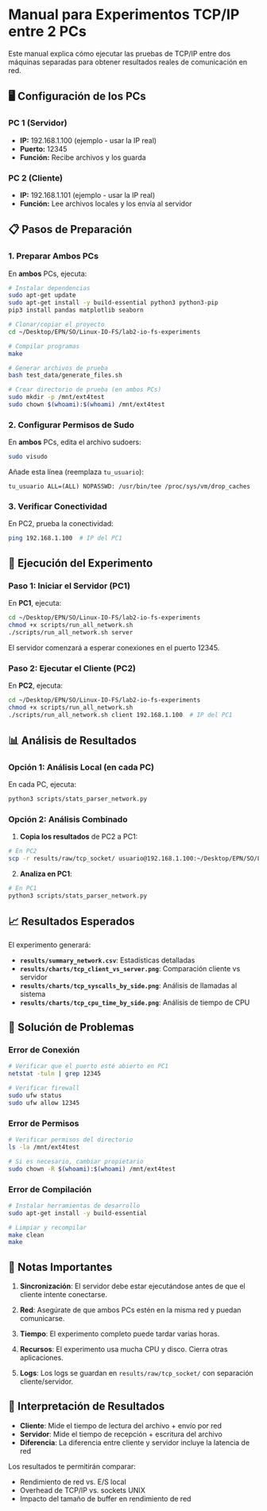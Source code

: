 # Manual para Experimentos TCP/IP entre 2 PCs

Este manual explica cómo ejecutar las pruebas de TCP/IP entre dos máquinas separadas para obtener resultados reales de comunicación en red.

## 🖥️ Configuración de los PCs

### PC 1 (Servidor)
- **IP:** 192.168.1.100 (ejemplo - usar la IP real)
- **Puerto:** 12345
- **Función:** Recibe archivos y los guarda

### PC 2 (Cliente)  
- **IP:** 192.168.1.101 (ejemplo - usar la IP real)
- **Función:** Lee archivos locales y los envía al servidor

## 📋 Pasos de Preparación

### 1. Preparar Ambos PCs

En **ambos** PCs, ejecuta:

```bash
# Instalar dependencias
sudo apt-get update
sudo apt-get install -y build-essential python3 python3-pip
pip3 install pandas matplotlib seaborn

# Clonar/copiar el proyecto
cd ~/Desktop/EPN/SO/Linux-IO-FS/lab2-io-fs-experiments

# Compilar programas
make

# Generar archivos de prueba
bash test_data/generate_files.sh

# Crear directorio de prueba (en ambos PCs)
sudo mkdir -p /mnt/ext4test
sudo chown $(whoami):$(whoami) /mnt/ext4test
```

### 2. Configurar Permisos de Sudo

En **ambos** PCs, edita el archivo sudoers:

```bash
sudo visudo
```

Añade esta línea (reemplaza `tu_usuario`):
```
tu_usuario ALL=(ALL) NOPASSWD: /usr/bin/tee /proc/sys/vm/drop_caches
```

### 3. Verificar Conectividad

En PC2, prueba la conectividad:
```bash
ping 192.168.1.100  # IP del PC1
```

## 🚀 Ejecución del Experimento

### Paso 1: Iniciar el Servidor (PC1)

En **PC1**, ejecuta:

```bash
cd ~/Desktop/EPN/SO/Linux-IO-FS/lab2-io-fs-experiments
chmod +x scripts/run_all_network.sh
./scripts/run_all_network.sh server
```

El servidor comenzará a esperar conexiones en el puerto 12345.

### Paso 2: Ejecutar el Cliente (PC2)

En **PC2**, ejecuta:

```bash
cd ~/Desktop/EPN/SO/Linux-IO-FS/lab2-io-fs-experiments
chmod +x scripts/run_all_network.sh
./scripts/run_all_network.sh client 192.168.1.100  # IP del PC1
```

## 📊 Análisis de Resultados

### Opción 1: Análisis Local (en cada PC)

En cada PC, ejecuta:
```bash
python3 scripts/stats_parser_network.py
```

### Opción 2: Análisis Combinado

1. **Copia los resultados** de PC2 a PC1:
```bash
# En PC2
scp -r results/raw/tcp_socket/ usuario@192.168.1.100:~/Desktop/EPN/SO/Linux-IO-FS/lab2-io-fs-experiments/results/raw/
```

2. **Analiza en PC1**:
```bash
# En PC1
python3 scripts/stats_parser_network.py
```

## 📈 Resultados Esperados

El experimento generará:

- **`results/summary_network.csv`**: Estadísticas detalladas
- **`results/charts/tcp_client_vs_server.png`**: Comparación cliente vs servidor
- **`results/charts/tcp_syscalls_by_side.png`**: Análisis de llamadas al sistema
- **`results/charts/tcp_cpu_time_by_side.png`**: Análisis de tiempo de CPU

## 🔧 Solución de Problemas

### Error de Conexión
```bash
# Verificar que el puerto esté abierto en PC1
netstat -tuln | grep 12345

# Verificar firewall
sudo ufw status
sudo ufw allow 12345
```

### Error de Permisos
```bash
# Verificar permisos del directorio
ls -la /mnt/ext4test

# Si es necesario, cambiar propietario
sudo chown -R $(whoami):$(whoami) /mnt/ext4test
```

### Error de Compilación
```bash
# Instalar herramientas de desarrollo
sudo apt-get install -y build-essential

# Limpiar y recompilar
make clean
make
```

## 📝 Notas Importantes

1. **Sincronización**: El servidor debe estar ejecutándose antes de que el cliente intente conectarse.

2. **Red**: Asegúrate de que ambos PCs estén en la misma red y puedan comunicarse.

3. **Tiempo**: El experimento completo puede tardar varias horas.

4. **Recursos**: El experimento usa mucha CPU y disco. Cierra otras aplicaciones.

5. **Logs**: Los logs se guardan en `results/raw/tcp_socket/` con separación cliente/servidor.

## 🎯 Interpretación de Resultados

- **Cliente**: Mide el tiempo de lectura del archivo + envío por red
- **Servidor**: Mide el tiempo de recepción + escritura del archivo
- **Diferencia**: La diferencia entre cliente y servidor incluye la latencia de red

Los resultados te permitirán comparar:
- Rendimiento de red vs. E/S local
- Overhead de TCP/IP vs. sockets UNIX
- Impacto del tamaño de buffer en rendimiento de red 